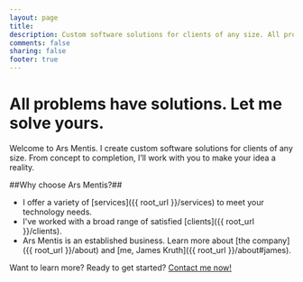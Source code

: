 ```yaml
---
layout: page
title:
description: Custom software solutions for clients of any size. All problems have solutions. Let me solve yours.
comments: false
sharing: false
footer: true
---
```


<h1 class="homeh1">All problems have solutions. Let me solve yours.</h1>

Welcome to Ars Mentis. I create custom software solutions for clients of any size. From concept to completion, I’ll work with you to make your idea a reality.

##Why choose Ars Mentis?##

* I offer a variety of [services]({{ root_url }}/services) to meet your technology needs.
* I've worked with a broad range of satisfied [clients]({{ root_url }}/clients).
* Ars Mentis is an established business. Learn more about [the company]({{ root_url }}/about) and [me, James Kruth]({{ root_url }}/about#james).

<footer class="homeFooter">Want to learn more? Ready to get started? <a href="{{ root_url }}/contact">Contact me now!</a></footer>
